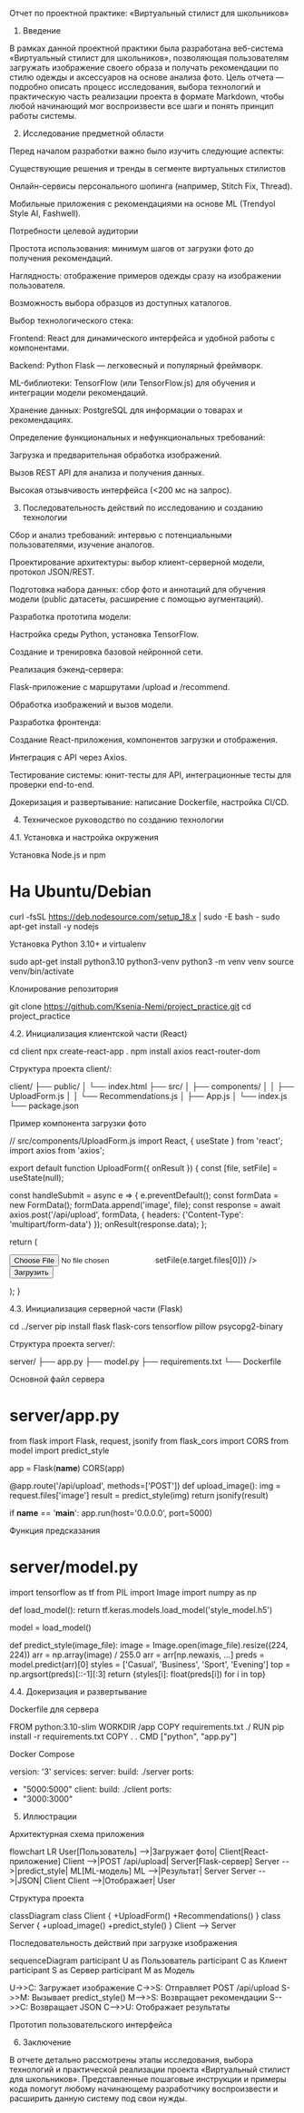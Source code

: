 Отчет по проектной практике: «Виртуальный стилист для школьников»

1. Введение

В рамках данной проектной практики была разработана веб-система «Виртуальный стилист для школьников», позволяющая пользователям загружать изображение своего образа и получать рекомендации по стилю одежды и аксессуаров на основе анализа фото. Цель отчета — подробно описать процесс исследования, выбора технологий и практическую часть реализации проекта в формате Markdown, чтобы любой начинающий мог воспроизвести все шаги и понять принцип работы системы.

2. Исследование предметной области

Перед началом разработки важно было изучить следующие аспекты:

Существующие решения и тренды в сегменте виртуальных стилистов

Онлайн-сервисы персонального шопинга (например, Stitch Fix, Thread).

Мобильные приложения с рекомендациями на основе ML (Trendyol Style AI, Fashwell).

Потребности целевой аудитории

Простота использования: минимум шагов от загрузки фото до получения рекомендаций.

Наглядность: отображение примеров одежды сразу на изображении пользователя.

Возможность выбора образцов из доступных каталогов.

Выбор технологического стека:

Frontend: React для динамического интерфейса и удобной работы с компонентами.

Backend: Python Flask — легковесный и популярный фреймворк.

ML-библиотеки: TensorFlow (или TensorFlow.js) для обучения и интеграции модели рекомендаций.

Хранение данных: PostgreSQL для информации о товарах и рекомендациях.

Определение функциональных и нефункциональных требований:

Загрузка и предварительная обработка изображений.

Вызов REST API для анализа и получения данных.

Высокая отзывчивость интерфейса (<200 мс на запрос).

3. Последовательность действий по исследованию и созданию технологии

Сбор и анализ требований: интервью с потенциальными пользователями, изучение аналогов.

Проектирование архитектуры: выбор клиент-серверной модели, протокол JSON/REST.

Подготовка набора данных: сбор фото и аннотаций для обучения модели (public датасеты, расширение с помощью аугментаций).

Разработка прототипа модели:

Настройка среды Python, установка TensorFlow.

Создание и тренировка базовой нейронной сети.

Реализация бэкенд-сервера:

Flask-приложение с маршрутами /upload и /recommend.

Обработка изображений и вызов модели.

Разработка фронтенда:

Создание React-приложения, компонентов загрузки и отображения.

Интеграция с API через Axios.

Тестирование системы: юнит-тесты для API, интеграционные тесты для проверки end-to-end.

Докеризация и развертывание: написание Dockerfile, настройка CI/CD.

4. Техническое руководство по созданию технологии

4.1. Установка и настройка окружения

Установка Node.js и npm
# На Ubuntu/Debian
curl -fsSL https://deb.nodesource.com/setup_18.x | sudo -E bash -
sudo apt-get install -y nodejs

Установка Python 3.10+ и virtualenv

sudo apt-get install python3.10 python3-venv
python3 -m venv venv
source venv/bin/activate

Клонирование репозитория

git clone https://github.com/Ksenia-Nemi/project_practice.git
cd project_practice

4.2. Инициализация клиентской части (React)

cd client
npx create-react-app .
npm install axios react-router-dom

Структура проекта client/:

client/
├── public/
│   └── index.html
├── src/
│   ├── components/
│   │   ├── UploadForm.js
│   │   └── Recommendations.js
│   ├── App.js
│   └── index.js
└── package.json

Пример компонента загрузки фото

// src/components/UploadForm.js
import React, { useState } from 'react';
import axios from 'axios';

export default function UploadForm({ onResult }) {
const [file, setFile] = useState(null);

const handleSubmit = async e => {
e.preventDefault();
const formData = new FormData();
formData.append('image', file);
const response = await axios.post('/api/upload', formData, {
headers: {'Content-Type': 'multipart/form-data'}
});
onResult(response.data);
};

return (
<form onSubmit={handleSubmit}>
<input type="file" accept="image/*" onChange={e => setFile(e.target.files[0])} />
<button type="submit">Загрузить</button>
</form>
);
}

4.3. Инициализация серверной части (Flask)

cd ../server
pip install flask flask-cors tensorflow pillow psycopg2-binary

Структура проекта server/:

server/
├── app.py
├── model.py
├── requirements.txt
└── Dockerfile

Основной файл сервера

# server/app.py
from flask import Flask, request, jsonify
from flask_cors import CORS
from model import predict_style

app = Flask(__name__)
CORS(app)

@app.route('/api/upload', methods=['POST'])
def upload_image():
img = request.files['image']
result = predict_style(img)
return jsonify(result)

if __name__ == '__main__':
app.run(host='0.0.0.0', port=5000)

Функция предсказания

# server/model.py
import tensorflow as tf
from PIL import Image
import numpy as np

def load_model():
return tf.keras.models.load_model('style_model.h5')

model = load_model()

def predict_style(image_file):
image = Image.open(image_file).resize((224, 224))
arr = np.array(image) / 255.0
arr = arr[np.newaxis, ...]
preds = model.predict(arr)[0]
styles = ['Casual', 'Business', 'Sport', 'Evening']
top = np.argsort(preds)[::-1][:3]
return {styles[i]: float(preds[i]) for i in top}

4.4. Докеризация и развертывание

Dockerfile для сервера

FROM python:3.10-slim
WORKDIR /app
COPY requirements.txt ./
RUN pip install -r requirements.txt
COPY . .
CMD ["python", "app.py"]

Docker Compose

version: '3'
services:
server:
build: ./server
ports:
- "5000:5000"
client:
build: ./client
ports:
- "3000:3000"

5. Иллюстрации

Архитектурная схема приложения


flowchart LR
User[Пользователь] -->|Загружает фото| Client[React-приложение]
Client -->|POST /api/upload| Server[Flask-сервер]
Server -->|predict_style| ML[ML-модель]
ML -->|Результат| Server
Server -->|JSON| Client
Client -->|Отображает| User

Структура проекта

classDiagram
class Client {
+UploadForm()
+Recommendations()
}
class Server {
+upload_image()
+predict_style()
}
Client --> Server

Последовательность действий при загрузке изображения

sequenceDiagram
participant U as Пользователь
participant C as Клиент
participant S as Сервер
participant M as Модель

U->>C: Загружает изображение
C->>S: Отправляет POST /api/upload
S->>M: Вызывает predict_style()
M-->>S: Возвращает рекомендации
S-->>C: Возвращает JSON
C-->>U: Отображает результаты

Прототип пользовательского интерфейса


6. Заключение

В отчете детально рассмотрены этапы исследования, выбора технологий и практической реализации проекта «Виртуальный стилист для школьников». Представленные пошаговые инструкции и примеры кода помогут любому начинающему разработчику воспроизвести и расширить данную систему под свои нужды.